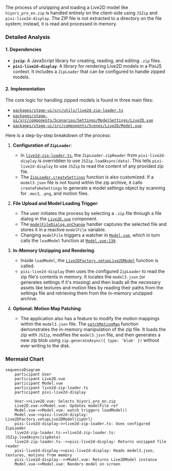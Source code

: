 The process of unzipping and loading a Live2D model like `hiyori_pro_en.zip` is handled entirely on the client-side using `JSZip` and `pixi-live2d-display`. The ZIP file is not extracted to a directory on the file system; instead, it is read and processed in memory.

### Detailed Analysis

#### 1. Dependencies

*   **`jszip`**: A JavaScript library for creating, reading, and editing `.zip` files.
*   **`pixi-live2d-display`**: A library for rendering Live2D models in a PixiJS context. It includes a `ZipLoader` that can be configured to handle zipped models.

#### 2. Implementation

The core logic for handling zipped models is found in three main files:

*   [`packages/stage-ui/src/utils/live2d-zip-loader.ts`](packages/stage-ui/src/utils/live2d-zip-loader.ts)
*   [`packages/stage-ui/src/components/Scenarios/Settings/ModelSettings/Live2D.vue`](packages/stage-ui/src/components/Scenarios/Settings/ModelSettings/Live2D.vue)
*   [`packages/stage-ui/src/components/Scenes/Live2D/Model.vue`](packages/stage-ui/src/components/Scenes/Live2D/Model.vue)

Here is a step-by-step breakdown of the process:

1.  **Configuration of `ZipLoader`**:
    *   In [`live2d-zip-loader.ts`](packages/stage-ui/src/utils/live2d-zip-loader.ts:7), the `ZipLoader.zipReader` from `pixi-live2d-display` is overridden to use `JSZip.loadAsync(data)`. This tells `pixi-live2d-display` to use `JSZip` to read the content of any provided zip file.
    *   The [`ZipLoader.createSettings`](packages/stage-ui/src/utils/live2d-zip-loader.ts:10) function is also customized. If a `model3.json` file is not found within the zip archive, it calls `createFakeSettings` to generate a model settings object by scanning for `.moc3`, `.png`, and motion files.

2.  **File Upload and Model Loading Trigger**:
    *   The user initiates the process by selecting a `.zip` file through a file dialog in the [`Live2D.vue`](packages/stage-ui/src/components/Scenarios/Settings/ModelSettings/Live2D.vue) component.
    *   The [`modelFileDialog.onChange`](packages/stage-ui/src/components/Scenarios/Settings/ModelSettings/Live2D.vue:48) handler captures the selected file and stores it in a reactive `modelFile` variable.
    *   Changing `modelFile` triggers a watcher in [`Model.vue`](packages/stage-ui/src/components/Scenes/Live2D/Model.vue), which in turn calls the `loadModel` function at [`Model.vue:139`](packages/stage-ui/src/components/Scenes/Live2D/Model.vue:139).

3.  **In-Memory Unzipping and Rendering**:
    *   Inside `loadModel`, the [`Live2DFactory.setupLive2DModel`](packages/stage-ui/src/components/Scenes/Live2D/Model.vue:154) function is called.
    *   `pixi-live2d-display` then uses the configured `ZipLoader` to read the zip file's contents in memory. It locates the `model3.json` (or generates settings if it's missing) and then loads all the necessary assets like textures and motion files by reading their paths from the settings file and retrieving them from the in-memory unzipped archive.

4.  **Optional: Motion Map Patching**:
    *   The application also has a feature to modify the motion mappings within the `model3.json` file. The [`patchMotionMap`](packages/stage-ui/src/components/Scenarios/Settings/ModelSettings/Live2D.vue:75) function demonstrates the in-memory manipulation of the zip file. It loads the zip with `JSZip`, modifies the `model3.json` file, and then generates a new zip blob using `zip.generateAsync({ type: 'blob' })` without ever writing to the disk.

### Mermaid Chart

```mermaid
sequenceDiagram
    participant User
    participant Live2D.vue
    participant Model.vue
    participant live2d-zip-loader.ts
    participant pixi-live2d-display

    User->>Live2D.vue: Selects hiyori_pro_en.zip
    Live2D.vue->>Model.vue: Updates modelFile ref
    Model.vue->>Model.vue: watch triggers loadModel()
    Model.vue->>pixi-live2d-display: Live2DFactory.setupLive2DModel(zipUrl)
    pixi-live2d-display->>live2d-zip-loader.ts: Uses configured ZipLoader
    live2d-zip-loader.ts->>live2d-zip-loader.ts: JSZip.loadAsync(zipData)
    live2d-zip-loader.ts-->>pixi-live2d-display: Returns unzipped file reader
    pixi-live2d-display->>pixi-live2d-display: Reads model3.json, textures, motions from memory
    pixi-live2d-display-->>Model.vue: Returns Live2DModel instance
    Model.vue->>Model.vue: Renders model on screen
```